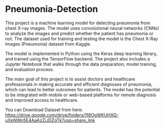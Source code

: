 # Pneumonia-Detection
This project is a machine learning model for detecting pneumonia from chest X-ray images. The model uses convolutional neural networks (CNNs) to analyze the images and predict whether the patient has pneumonia or not. The dataset used for training and testing the model is the Chest X-Ray Images (Pneumonia) dataset from Kaggle.

The model is implemented in Python using the Keras deep learning library, and trained using the TensorFlow backend. The project also includes a Jupyter Notebook that walks through the data preparation, model training, and evaluation process.

The main goal of this project is to assist doctors and healthcare professionals in making accurate and efficient diagnoses of pneumonia, which can lead to better outcomes for patients. The model has the potential to be integrated with mobile or web-based platforms for remote diagnosis and improved access to healthcare.

You can Download Dataset from here:
https://drive.google.com/drive/folders/1f8OgWKUHXQ-uXpNWn5E4AaAzZiJDZgTk?usp=share_link
